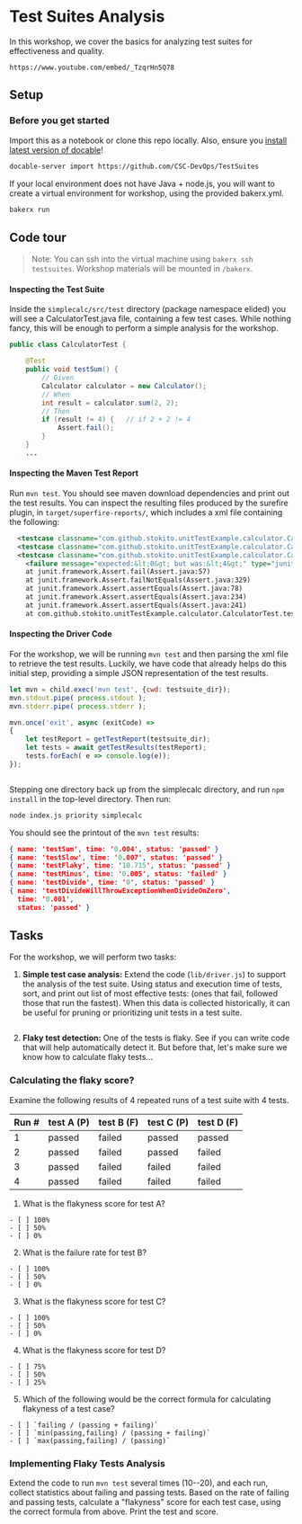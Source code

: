 # Test Suites Analysis

In this workshop, we cover the basics for analyzing test suites for effectiveness and quality.

``` | {type:'youtube'}
https://www.youtube.com/embed/_TzqrHn5Q78
```

## Setup

### Before you get started

Import this as a notebook or clone this repo locally. Also, ensure you [install latest version of docable](https://github.com/ottomatica/docable-notebooks/blob/master/docs/install.md)!

```bash
docable-server import https://github.com/CSC-DevOps/TestSuites
```

If your local environment does not have Java + node.js, you will want to create 
a virtual environment for workshop, using the provided bakerx.yml.

```bash | {type:'command', stream: true, failed_when: 'exitCode!=0'}
bakerx run
```

## Code tour

> Note: You can ssh into the virtual machine using `bakerx ssh testsuites`. Workshop materials will be mounted in `/bakerx`.

#### Inspecting the Test Suite

Inside the `simplecalc/src/test` directory (package namespace elided) you will see a CalculatorTest.java file, containing a few test cases. While nothing fancy, this will be enough to perform a simple analysis for the workshop.

```java
public class CalculatorTest {

	@Test
	public void testSum() {
		// Given
		Calculator calculator = new Calculator();
		// When
		int result = calculator.sum(2, 2);
		// Then
		if (result != 4) {   // if 2 + 2 != 4
			Assert.fail();
		}
	}
    ...
```

#### Inspecting the Maven Test Report

Run `mvn test`. You should see maven download dependencies and print out the test results. You can inspect the resulting files produced by the surefire plugin, in `target/superfire-reports/`, which includes a xml file containing the following:

```xml
  <testcase classname="com.github.stokito.unitTestExample.calculator.CalculatorTest" name="testSum" time="0.015"/>
  <testcase classname="com.github.stokito.unitTestExample.calculator.CalculatorTest" name="testFlaky" time="7.347"/>
  <testcase classname="com.github.stokito.unitTestExample.calculator.CalculatorTest" name="testMinus" time="0.016">
    <failure message="expected:&lt;0&gt; but was:&lt;4&gt;" type="junit.framework.AssertionFailedError">junit.framework.AssertionFailedError: expected:&lt;0&gt; but was:&lt;4&gt;
	at junit.framework.Assert.fail(Assert.java:57)
	at junit.framework.Assert.failNotEquals(Assert.java:329)
	at junit.framework.Assert.assertEquals(Assert.java:78)
	at junit.framework.Assert.assertEquals(Assert.java:234)
	at junit.framework.Assert.assertEquals(Assert.java:241)
	at com.github.stokito.unitTestExample.calculator.CalculatorTest.testMinus(CalculatorTest.java:45)
```

#### Inspecting the Driver Code

For the workshop, we will be running `mvn test` and then parsing the xml file to retrieve the test results. Luckily, we have code that already helps do this initial step, providing a simple JSON representation of the test results.

```js
let mvn = child.exec('mvn test', {cwd: testsuite_dir});
mvn.stdout.pipe( process.stdout );
mvn.stderr.pipe( process.stderr );

mvn.once('exit', async (exitCode) => 
{
	let testReport = getTestReport(testsuite_dir);
	let tests = await getTestResults(testReport);
	tests.forEach( e => console.log(e));
});
```

``` | {type: 'terminal'}
```

Stepping one directory back up from the simplecalc directory, and run `npm install` in the top-level directory. Then run:

```bash
node index.js priority simplecalc
```

You should see the printout of the `mvn test` results:

```json
{ name: 'testSum', time: '0.004', status: 'passed' }
{ name: 'testSlow', time: '0.007', status: 'passed' }
{ name: 'testFlaky', time: '10.715', status: 'passed' }
{ name: 'testMinus', time: '0.005', status: 'failed' }
{ name: 'testDivide', time: '0', status: 'passed' }
{ name: 'testDivideWillThrowExceptionWhenDivideOnZero',
  time: '0.001',
  status: 'passed' }
```





## Tasks

For the workshop, we will perform two tasks: 

1. **Simple test case analysis:** Extend the code (`lib/driver.js`) to support the analysis of the test suite. Using status and execution time of tests, sort, and print out list of most effective tests: (ones that fail, followed those that run the fastest). When this data is collected historically, it can be useful for pruning or prioritizing unit tests in a test suite.

``` | {type: 'terminal'}
```

2. **Flaky test detection:** One of the tests is flaky. See if you can write code that will help automatically detect it.
But before that, let's make sure we know how to calculate flaky tests...

### Calculating the flaky score?

Examine the following results of 4 repeated runs of a test suite with 4 tests.

| Run # | test A (P) | test B (F)  | test C (P) | test D (F) |
| ----- | -----    | -----   | ------ | ------ | 
| 1     | passed   | failed  | passed | passed |
| 2     | passed   | failed  | passed | failed |
| 3     | passed   | failed  | failed | failed |
| 4     | passed   | failed  | failed | failed |

1. What is the flakyness score for test A?

```js|{type:'quiz', quiz_type:'singlechoice', quiz_answers:'2'}
- [ ] 100%
- [ ] 50%
- [ ] 0%
```

2. What is the failure rate for test B?

```js|{type:'quiz', quiz_type:'singlechoice', quiz_answers:'0'}
- [ ] 100%
- [ ] 50%
- [ ] 0%
```

3. What is the flakyness score for test C?

```js|{type:'quiz', quiz_type:'singlechoice', quiz_answers:'1'}
- [ ] 100%
- [ ] 50%
- [ ] 0%
```

4. What is the flakyness score for test D?

```js|{type:'quiz', quiz_type:'singlechoice', quiz_answers:'2'}
- [ ] 75%
- [ ] 50%
- [ ] 25%
```

5. Which of the following would be the correct formula for calculating flakyness of a test case?

```js|{type:'quiz', quiz_type:'singlechoice', quiz_answers:'1'}
- [ ] `failing / (passing + failing)`
- [ ] `min(passing,failing) / (passing + failing)`
- [ ] `max(passing,failing) / (passing)`
```

### Implementing Flaky Tests Analysis

Extend the code to run `mvn test` several times (10--20), and each run, collect statistics about failing and passing tests. Based on the rate of failing and passing tests, calculate a "flakyness" score for each test case, using the correct formula from above. Print the test and score.

``` | {type: 'terminal'}
```
